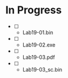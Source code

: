 # In Progress

- [  ] - Lab19-01.bin
- [  ] - Lab19-02.exe
- [  ] - Lab19-03.pdf
- [  ] - Lab19-03_sc.bin
